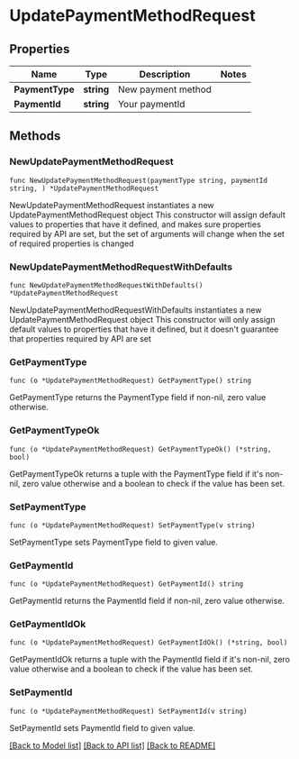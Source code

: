 # UpdatePaymentMethodRequest

## Properties

Name | Type | Description | Notes
------------ | ------------- | ------------- | -------------
**PaymentType** | **string** | New payment method | 
**PaymentId** | **string** | Your paymentId | 

## Methods

### NewUpdatePaymentMethodRequest

`func NewUpdatePaymentMethodRequest(paymentType string, paymentId string, ) *UpdatePaymentMethodRequest`

NewUpdatePaymentMethodRequest instantiates a new UpdatePaymentMethodRequest object
This constructor will assign default values to properties that have it defined,
and makes sure properties required by API are set, but the set of arguments
will change when the set of required properties is changed

### NewUpdatePaymentMethodRequestWithDefaults

`func NewUpdatePaymentMethodRequestWithDefaults() *UpdatePaymentMethodRequest`

NewUpdatePaymentMethodRequestWithDefaults instantiates a new UpdatePaymentMethodRequest object
This constructor will only assign default values to properties that have it defined,
but it doesn't guarantee that properties required by API are set

### GetPaymentType

`func (o *UpdatePaymentMethodRequest) GetPaymentType() string`

GetPaymentType returns the PaymentType field if non-nil, zero value otherwise.

### GetPaymentTypeOk

`func (o *UpdatePaymentMethodRequest) GetPaymentTypeOk() (*string, bool)`

GetPaymentTypeOk returns a tuple with the PaymentType field if it's non-nil, zero value otherwise
and a boolean to check if the value has been set.

### SetPaymentType

`func (o *UpdatePaymentMethodRequest) SetPaymentType(v string)`

SetPaymentType sets PaymentType field to given value.


### GetPaymentId

`func (o *UpdatePaymentMethodRequest) GetPaymentId() string`

GetPaymentId returns the PaymentId field if non-nil, zero value otherwise.

### GetPaymentIdOk

`func (o *UpdatePaymentMethodRequest) GetPaymentIdOk() (*string, bool)`

GetPaymentIdOk returns a tuple with the PaymentId field if it's non-nil, zero value otherwise
and a boolean to check if the value has been set.

### SetPaymentId

`func (o *UpdatePaymentMethodRequest) SetPaymentId(v string)`

SetPaymentId sets PaymentId field to given value.



[[Back to Model list]](../README.md#documentation-for-models) [[Back to API list]](../README.md#documentation-for-api-endpoints) [[Back to README]](../README.md)


